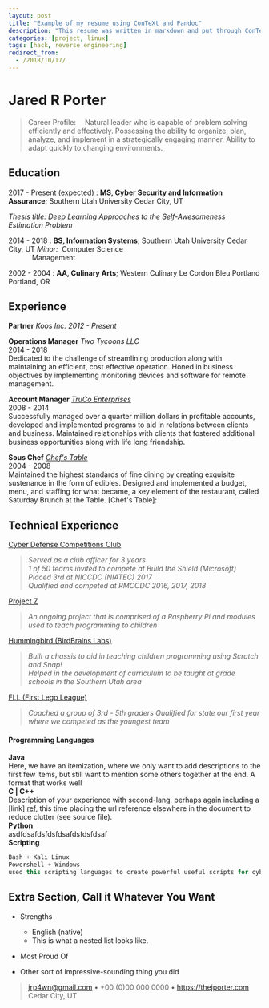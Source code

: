 ```yaml
---
layout: post
title: "Example of my resume using ConTeXt and Pandoc"
description: "This resume was written in markdown and put through ConTeXt script using Pandoc"
categories: [project, linux]
tags: [hack, reverse engineering]
redirect_from:
  - /2018/10/17/
---
```


Jared R Porter
============

> Career Profile: 
Natural leader who is capable of problem solving efficiently and effectively. Possessing the ability to organize, plan, analyze, and implement in a strategically engaging manner. Ability to adapt quickly to changing environments.

## Education  


2017 - Present (expected)
:   **MS, Cyber Security and Information Assurance**; Southern Utah University
    Cedar City, UT

*Thesis title: Deep Learning Approaches to the Self-Awesomeness
Estimation Problem*

2014 - 2018
:   **BS, Information Systems**; Southern Utah University
    Cedar City, UT
*Minor:* &nbsp;Computer Science  
&nbsp; &nbsp; &nbsp; &nbsp; &nbsp; &nbsp; Management

2002 - 2004
:   **AA, Culinary Arts**; Western Culinary Le Cordon Bleu Portland
    Portland, OR

## Experience  

**Partner**
*Koos Inc.						2012 - Present*

**Operations Manager**
*Two Tycoons LLC*  
2014 - 2018  
Dedicated to the challenge of streamlining production along with maintaining an efficient, cost effective operation. Honed in business objectives by implementing monitoring devices and software for remote management.

**Account Manager**
*[TruCo Enterprises](https://www.truco-enterprises.com)*  
2008 - 2014  
Successfully managed over a quarter million dollars in profitable accounts, developed and implemented programs to aid in relations between clients and business. Maintained relationships with clients that fostered additional business opportunities along with life long friendship.

**Sous Chef**
*[Chef's Table](https://www.google.com/maps/uv?hl=en&pb=!1s0x874d9a7ac96a9593:0xa970107d873c6d9!2m22!2m2!1i80!2i80!3m1!2i20!16m16!1b1!2m2!1m1!1e1!2m2!1m1!1e3!2m2!1m1!1e5!2m2!1m1!1e4!2m2!1m1!1e6!3m1!7e115!4shttp://kslutahcounty.cityvoter.com/chef-s-table/biz/647041!5schef%27s+table+orem+-+Google+Search&imagekey=!1e1!2shttp://vp.cdn.cityvoterinc.com/GetImage.ashx?img%3D00/00/05/53/04/16/5530416-1306033.jpg%26ar%3Dmaintain&sa=X&ved=0ahUKEwjk6evLzNTZAhWl5YMKHYnHAEQQoioImAEwCg)*  
2004 - 2008  
Maintained the highest standards of fine dining by creating exquisite sustenance in the form of edibles. Designed and implemented a budget, menu, and staffing for what became, a key element of the restaurant, called Saturday Brunch at the Table.
[Chef's Table]:
## Technical Experience

[Cyber Defense Competitions Club](http://thejporter.com/cyber-defense)  
> *Served as a club officer for 3 years*  
> *1 of 50 teams invited to compete at Build the Shield (Microsoft)*
> *Placed 3rd at NICCDC (NIATEC) 2017*  
> *Qualified and competed at RMCCDC 2016, 2017, 2018*  

[Project Z](http://thejporter.com/portfolio)  
> *An ongoing project that is comprised of a Raspberry Pi and modules used to teach programming to children*  

[Hummingbird (BirdBrains Labs)](http://thejporter.com/portfolio)  
> *Built a chassis to aid in teaching children programming using Scratch and Snap!*  
> *Helped in the development of curriculum to be taught at grade schools in the Southern Utah area*  

[FLL (First Lego League)](http://thejporter.com/portfolio)  
> *Coached a group of 3rd - 5th graders*
> *Qualified for state our first year where we competed as the youngest team*      

#### Programming Languages  
**Java**  
Here, we have an itemization, where we only want
to add descriptions to the first few items, but still want to
mention some others together at the end. A format that works well  
**C | C++**  
Description of your experience with second-lang,
perhaps again including a [link] [ref], this time placing the url
reference elsewhere in the document to reduce clutter (see source file).  
**Python**  
asdfdsafdsfdsfdsafdsfdsfdsaf  
**Scripting**  
```java
Bash + Kali Linux  
Powershell + Windows  
used this scripting languages to create powerful useful scripts for cyber defense as well as automating day to day processes.  
```  

[ref]: https://github.com/githubuser/superlongprojectname

## Extra Section, Call it Whatever You Want

* Strengths
     * English (native)
     * This is what a nested list looks like.

* Most Proud Of

* Other sort of impressive-sounding thing you did


> <jrp4wn@gmail.com> • +00 (0)00 000 0000 • https://thejporter.com  
> Cedar City, UT
